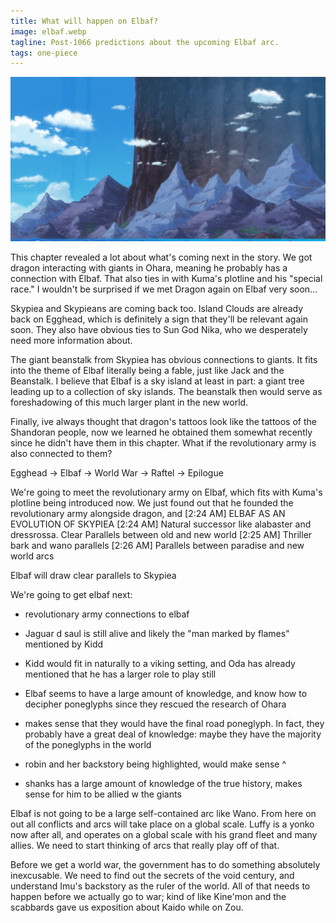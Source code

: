 ```yaml
---
title: What will happen on Elbaf?
image: elbaf.webp
tagline: Post-1066 predictions about the upcoming Elbaf arc.
tags: one-piece
---
```


![elbaf](/images/elbaf.webp)

This chapter revealed a lot about what's coming next in the story. We got dragon interacting with giants in Ohara, meaning he probably has a connection with Elbaf. That also ties in with Kuma's plotline and his "special race." I wouldn't be surprised if we met Dragon again on Elbaf very soon...

Skypiea and Skypieans are coming back too. Island Clouds are already back on Egghead, which is definitely a sign that they'll be relevant again soon. They also have obvious ties to Sun God Nika, who we desperately need more information about. 

The giant beanstalk from Skypiea has obvious connections to giants. It fits into the theme of Elbaf literally being a fable, just like Jack and the Beanstalk. I believe that Elbaf is a sky island at least in part: a giant tree leading up to a collection of sky islands. The beanstalk then would serve as foreshadowing of this much larger plant in the new world.


Finally, ive always thought that dragon's tattoos look like the tattoos of the Shandoran people, now we learned he obtained them somewhat recently since he didn't have them in this chapter. What if the revolutionary army is also connected to them?



Egghead -> Elbaf -> World War -> Raftel -> Epilogue

We're going to meet the revolutionary army on Elbaf, which fits with Kuma's plotline being introduced now. We just found out that he founded the revolutionary army alongside dragon, and
[2:24 AM]
ELBAF AS AN EVOLUTION OF SKYPIEA
[2:24 AM]
Natural successor like alabaster and dressrossa. Clear Parallels between old and new world
[2:25 AM]
Thriller bark and wano parallels
[2:26 AM]
Parallels between paradise and new world arcs



Elbaf will draw clear parallels to Skypiea

We're going to get elbaf next:

- revolutionary army connections to elbaf

- Jaguar d saul is still alive and likely the "man marked by flames" mentioned by Kidd
- Kidd would fit in naturally to a viking setting, and Oda has already mentioned that he has a larger role to play still
- Elbaf seems to have a large amount of knowledge, and know how to decipher poneglyphs since they rescued the research of Ohara
- makes sense that they would have the final road poneglyph. In fact, they probably have a great deal of knowledge: maybe they have the majority of the poneglyphs in the world
- robin and her backstory being highlighted, would make sense ^
- shanks has a large amount of knowledge of the true history, makes sense for him to be allied w the giants


Elbaf is not going to be a large self-contained arc like Wano. From here on out all conflicts and arcs will take place on a global scale. Luffy is a yonko now after all, and operates on a global scale with his grand fleet and many allies. We need to start thinking of arcs that really play off of that.

Before we get a world war, the government has to do something absolutely inexcusable. We need to find out the secrets of the void century, and understand Imu's backstory as the ruler of the world. All of that needs to happen before we actually go to war; kind of like Kine'mon and the scabbards gave us exposition about Kaido while on Zou.

